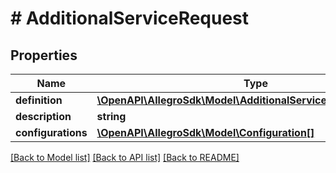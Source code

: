 # # AdditionalServiceRequest

## Properties

Name | Type | Description | Notes
------------ | ------------- | ------------- | -------------
**definition** | [**\OpenAPI\AllegroSdk\Model\AdditionalServiceDefinitionRequest**](AdditionalServiceDefinitionRequest.md) |  |
**description** | **string** |  |
**configurations** | [**\OpenAPI\AllegroSdk\Model\Configuration[]**](Configuration.md) |  |

[[Back to Model list]](../../README.md#models) [[Back to API list]](../../README.md#endpoints) [[Back to README]](../../README.md)
